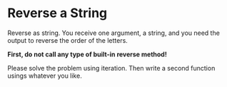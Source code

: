 # Reverse a String

Reverse as string.  You receive one argument, a string, and you need the output to reverse
the order of the letters.

**First, do not call any type of built-in reverse method!**

Please solve the problem using iteration.  Then write a second function usings whatever you like.